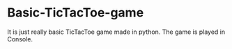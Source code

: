 # Basic-TicTacToe-game
It is just really basic TicTacToe game made in python. The game is played in Console.
